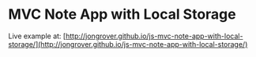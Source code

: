 # MVC Note App with Local Storage

Live example at: [http://jongrover.github.io/js-mvc-note-app-with-local-storage/](http://jongrover.github.io/js-mvc-note-app-with-local-storage/)